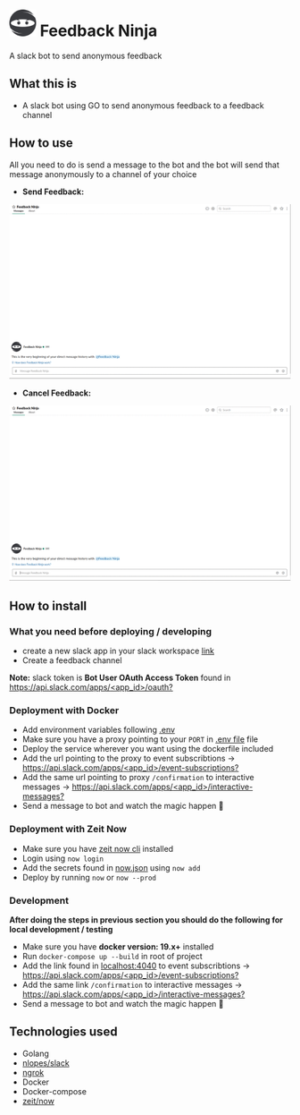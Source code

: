 # <img src="./avatar.png" width="48"> Feedback Ninja
A slack bot to send anonymous feedback

## What this is
- A slack bot using GO to send anonymous feedback to a feedback channel

## How to use
All you need to do is send a message to the bot and the bot will send that message anonymously to a channel of your choice

- **Send Feedback:**

![help](./gifs/send-feedback.gif)

- **Cancel Feedback:**

![help](./gifs/cancel-feedback.gif)
## How to install
### What you need before deploying / developing
- create a new slack app in your slack workspace [link](https://api.slack.com/apps)
- Create a feedback channel

**Note:**  slack token is **Bot User OAuth Access Token** found in [https://api.slack.com/apps/<app_id>/oauth?](https://api.slack.com/apps/<app_id>/oauth?)

### Deployment with Docker
- Add environment variables following [.env](.env.docker.sample)
- Make sure you have a proxy pointing to your `PORT` in [.env file](.env.docker.sample) file
- Deploy the service wherever you want using the dockerfile included
- Add the url pointing to the proxy to event subscribtions -> [https://api.slack.com/apps/<app_id>/event-subscriptions?](https://api.slack.com/apps/<app_id>/event-subscriptions?)
- Add the same url pointing to proxy `/confirmation` to interactive messages -> [https://api.slack.com/apps/<app_id>/interactive-messages?](https://api.slack.com/apps/<app_id>/interactive-messages?)
- Send a message to bot and watch the magic happen 🎩

### Deployment with Zeit Now
- Make sure you have [zeit now cli](https://github.com/zeit/now) installed
- Login using `now login`
- Add the secrets found in [now.json](now.json) using `now add`
- Deploy by running `now` or `now --prod`

### Development
**After doing the steps in previous section you should do the following for local development / testing**
- Make sure you have **docker version: 19.x+** installed
- Run `docker-compose up --build` in root of project
- Add the link found in [localhost:4040](http://localhost:4040) to event subscribtions -> [https://api.slack.com/apps/<app_id>/event-subscriptions?](https://api.slack.com/apps/<app_id>/event-subscriptions?)
- Add the same link `/confirmation` to interactive messages -> [https://api.slack.com/apps/<app_id>/interactive-messages?](https://api.slack.com/apps/<app_id>/interactive-messages?)
- Send a message to bot and watch the magic happen 🎩

## Technologies used
- Golang
- [nlopes/slack](https://github.com/nlopes/slack)
- [ngrok](https://ngrok.com/)
- Docker
- Docker-compose
- [zeit/now](https://github.com/zeit/now)
